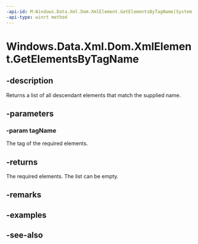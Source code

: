 ----api-id: M:Windows.Data.Xml.Dom.XmlElement.GetElementsByTagName(System.String)
-api-type: winrt method
---<!-- Method syntaxpublic Windows.Data.Xml.Dom.XmlNodeList GetElementsByTagName(System.String tagName)--># Windows.Data.Xml.Dom.XmlElement.GetElementsByTagName## -descriptionReturns a list of all descendant elements that match the supplied name.## -parameters### -param tagNameThe tag of the required elements.## -returnsThe required elements. The list can be empty.## -remarks## -examples## -see-also